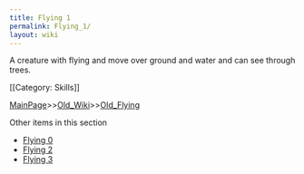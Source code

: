 ```yaml
---
title: Flying 1
permalink: Flying_1/
layout: wiki
---
```

A creature with flying and move over ground and water and can see through trees.

[[Category: Skills]]

[MainPage](/keeperrl_wiki/ "wikilink")>>[Old_Wiki](/keeperrl_wiki/Old_Wiki "wikilink")>>[Old_Flying](/keeperrl_wiki/Old_Flying "wikilink")

Other items in this section
-    [Flying 0](/keeperrl_wiki/Flying_0 "wikilink")
-    [Flying 2](/keeperrl_wiki/Flying_2 "wikilink")
-    [Flying 3](/keeperrl_wiki/Flying_3 "wikilink")
